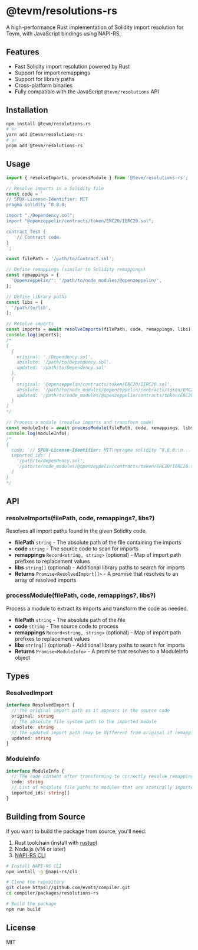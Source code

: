 # @tevm/resolutions-rs

A high-performance Rust implementation of Solidity import resolution for Tevm, with JavaScript bindings using NAPI-RS.

## Features

- Fast Solidity import resolution powered by Rust
- Support for import remappings
- Support for library paths
- Cross-platform binaries
- Fully compatible with the JavaScript `@tevm/resolutions` API

## Installation

```bash
npm install @tevm/resolutions-rs
# or
yarn add @tevm/resolutions-rs
# or
pnpm add @tevm/resolutions-rs
```

## Usage

```js
import { resolveImports, processModule } from '@tevm/resolutions-rs';

// Resolve imports in a Solidity file
const code = `
// SPDX-License-Identifier: MIT
pragma solidity ^0.8.0;

import "./Dependency.sol";
import "@openzeppelin/contracts/token/ERC20/IERC20.sol";

contract Test {
    // Contract code
}
`;

const filePath = '/path/to/Contract.sol';

// Define remappings (similar to Solidity remappings)
const remappings = {
  '@openzeppelin/': '/path/to/node_modules/@openzeppelin/',
};

// Define library paths
const libs = [
  '/path/to/lib',
];

// Resolve imports
const imports = await resolveImports(filePath, code, remappings, libs);
console.log(imports);
/*
[
  {
    original: './Dependency.sol',
    absolute: '/path/to/Dependency.sol',
    updated: '/path/to/Dependency.sol'
  },
  {
    original: '@openzeppelin/contracts/token/ERC20/IERC20.sol',
    absolute: '/path/to/node_modules/@openzeppelin/contracts/token/ERC20/IERC20.sol',
    updated: '/path/to/node_modules/@openzeppelin/contracts/token/ERC20/IERC20.sol'
  }
]
*/

// Process a module (resolve imports and transform code)
const moduleInfo = await processModule(filePath, code, remappings, libs);
console.log(moduleInfo);
/*
{
  code: '// SPDX-License-Identifier: MIT\npragma solidity ^0.8.0;\n...',
  imported_ids: [
    '/path/to/Dependency.sol',
    '/path/to/node_modules/@openzeppelin/contracts/token/ERC20/IERC20.sol'
  ]
}
*/
```

## API

### resolveImports(filePath, code, remappings?, libs?)

Resolves all import paths found in the given Solidity code.

- **filePath** `string` - The absolute path of the file containing the imports
- **code** `string` - The source code to scan for imports
- **remappings** `Record<string, string>` (optional) - Map of import path prefixes to replacement values
- **libs** `string[]` (optional) - Additional library paths to search for imports
- **Returns** `Promise<ResolvedImport[]>` - A promise that resolves to an array of resolved imports

### processModule(filePath, code, remappings?, libs?)

Process a module to extract its imports and transform the code as needed.

- **filePath** `string` - The absolute path of the file
- **code** `string` - The source code to process
- **remappings** `Record<string, string>` (optional) - Map of import path prefixes to replacement values
- **libs** `string[]` (optional) - Additional library paths to search for imports
- **Returns** `Promise<ModuleInfo>` - A promise that resolves to a ModuleInfo object

## Types

### ResolvedImport

```typescript
interface ResolvedImport {
  // The original import path as it appears in the source code
  original: string
  // The absolute file system path to the imported module
  absolute: string
  // The updated import path (may be different from original if remappings were applied)
  updated: string
}
```

### ModuleInfo

```typescript
interface ModuleInfo {
  // The code content after transforming to correctly resolve remappings
  code: string
  // List of absolute file paths to modules that are statically imported by this module
  imported_ids: string[]
}
```

## Building from Source

If you want to build the package from source, you'll need:

1. Rust toolchain (install with [rustup](https://rustup.rs/))
2. Node.js (v14 or later)
3. [NAPI-RS CLI](https://napi.rs/docs/introduction/getting-started)

```bash
# Install NAPI-RS CLI
npm install -g @napi-rs/cli

# Clone the repository
git clone https://github.com/evmts/compiler.git
cd compiler/packages/resolutions-rs

# Build the package
npm run build
```

## License

MIT